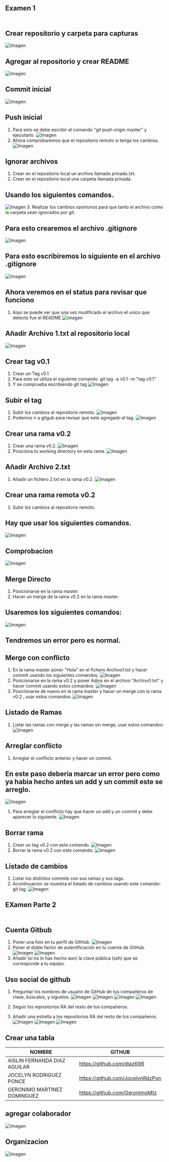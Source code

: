 ## Examen 1 <br> <br>
## Crear repositorio y carpeta para capturas <br>
![Imagen](IMAGENES/1.png)
## Agregar al repositorio y crear README <br>
![Imagen](IMAGENES/2.png)
## Commit inicial <br>
![Imagen](IMAGENES/3.png)
## Push inicial <br>
1. Para esto se debe escribir el comando "git push origin master" y ejecutarlo.
![Imagen](IMAGENES/PushInicial.png)
2. Ahora comprobaremos que el repositorio remoto si tenga los cambios.
![Imagen](IMAGENES/Comprobacion.png)
## Ignorar archivos <br>
1. Crear en el repositorio local un archivo llamado privado.txt.
2. Crear en el repositorio local una carpeta llamada privada. 
## Usando los siguientes comandos.
![Imagen](IMAGENES/Privado.png)
3. Realizar los cambios oportunos para que tanto el archivo como la carpeta sean ignorados por git. 
## Para esto crearemos el archivo .gitignore
![Imagen](IMAGENES/gitignore.png)
## Para esto escribiremos lo siguiente en el archivo .gitignore
![Imagen](IMAGENES/ignorar.png)
## Ahora veremos en el status para revisar que funciono
1. Aqui se puede ver que una vez modificado el archivo el unico que detecto fue el README
![Imagen](IMAGENES/Comprobar%20ignorar.png)
## Añadir Archivo 1.txt al repositorio local
![Imagen](IMAGENES/archivo1.png)
## Crear tag v0.1
1. Crear un Tag v0.1
2. Para esto se utiliza el siguiente comando. git tag -a v0.1 -m "tag v0.1"
3. Y se comprueba escribiendo git tag
![Imagen](IMAGENES/tagv0.1.png)
## Subir el tag <br>
1. Subir los cambios al repositorio remoto.
![Imagen](IMAGENES/agregado%20tag.png)
2. Podemos ir a gitgub para revisar que este agregado el tag.
![Imagen](IMAGENES/Comprobartag.png)
## Crear una rama v0.2
1. Crear una rama v0.2.
   ![Imagen](IMAGENES/crear%20rama.png)
2. Posiciona tu working directory en esta rama. 
   ![Imagen](IMAGENES/cabio%20de%20rama.png)
## Añadir Archivo 2.txt
1. Añadir un fichero 2.txt en la rama v0.2. 
![Imagen](IMAGENES/archivo%202.png)
## Crear una rama remota v0.2
1. Subir los cambios al repositorio remoto. 
## Hay que usar los siguientes comandos.
![Imagen](IMAGENES/Ramaremota.png)
## Comprobacion <br>
![Imagen](IMAGENES/ComprobacionRama.png)
## Merge Directo <br>
1. Posicionarse en la rama master. 
2. Hacer un merge de la rama v0.2 en la rama master. 
## Usaremos los siguientes comandos:
![Imagen](IMAGENES/merge.png)
## Tendremos un error pero es normal. <br>
## Merge con conflicto <br>
1. En la rama master poner "Hola" en el fichero Archivo1.txt y hacer commit usando los siguientes comandos. 
![Imagen](IMAGENES/Masterhola.png)
2. Posicionarse en la rama v0.2 y poner Adios en el archivo "Archivo1.txt" y hacer commit usando estos comandos. 
![Imagen](IMAGENES/Ramaadios.png)
3. Posicionarse de nuevo en la rama master y hacer un merge con la rama v0.2 , usar estos comandos:
![Imagen](IMAGENES/conflictoarreglado.png)
## Listado de Ramas <br>
1. Listar las ramas con merge y las ramas sin merge, usar estos comandos: 
![Imagen](IMAGENES/Listadoderamas.png)
## Arreglar conflicto <br>
1. Arreglar el conflicto anterior y hacer un commit. 
## En este paso deberia marcar un error pero como ya habia hecho antes un add y un commit este se arreglo.
![Imagen](IMAGENES/Arreglar%20conflicto.png)
1. Para arreglar el conflicto hay que hacer un add y un commit y debe aparecer lo siguiente.
![Imagen](IMAGENES/Resolver.png)
## Borrar rama <br>
1. Crear un tag v0.2 con este comando.
![Imagen](IMAGENES/Borrar%20rama%20tag.png)
2. Borrar la rama v0.2 con este comando: 
![Imagen](IMAGENES/Borrar%20rama%20tag.png)
## Listado de cambios <br>
1. Listar los distintos commits con sus ramas y sus tags. 
2. Acontinuacion se muestra el listado de cambios usando este comando: git log.
![Imagen](IMAGENES/Listacambios.png)

## EXamen Parte 2 <br> <br>

## Cuenta Gitbub
1. Poner una foto en tu perfil de GitHub. 
   ![Imagen](IMAGENES/Fotoperfil.png)
2. Poner el doble factor de autentificación en tu cuenta de GitHub. 
   ![Imagen](IMAGENES/Autenticar.png)
   ![Imagen](IMAGENES/Exito.png)
3. Añadir (si no lo has hecho aun) la clave pública (ssh) que se corresponde a tu equipo. 

## Uso social de github
1. Preguntar los nombres de usuario de GitHub de tus compañeros de clase, búscalos, y síguelos. 
   ![Imagen](IMAGENES/choi.png)
   ![Imagen](IMAGENES/jocelyn.png)
   ![Imagen](IMAGENES/gero.png)
   ![Imagen](IMAGENES/jose.png)
2. Seguir los repositorios RA del resto de tus compañeros. 
   
3. Añadir una estrella a los repositorios RA del resto de tus compañeros. 
 ![Imagen](IMAGENES/estrella%20choi.png)
 ![Imagen](IMAGENES/estrella%20gero.png)
 ![Imagen](IMAGENES/estrella%20joss.png)

## Crear una tabla <br>
| NOMBRE                        | GITHUB                                       |
| -------------                 | -------------                                | 
| AISLIN FERNANDA DIAZ AGUILAR  | https://github.com/diaz696                   |
| JOCELYN RODRIGUEZ PONCE       | https://github.com/JocelynRdzPon             |
| GERONIMO MARTINEZ DOMINGUEZ   |https://github.com/GeronimoMtz                |

## agregar colaborador
![Imagen](IMAGENES/colaborador.png)
## Organizacion <br>
![Imagen](IMAGENES/organizacion.png)


 


   
